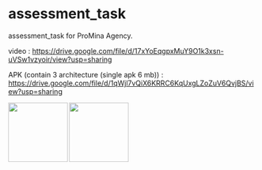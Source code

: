 # assessment_task

assessment_task for ProMina Agency.

video : https://drive.google.com/file/d/17xYoEqgpxMuY9O1k3xsn-uVSw1vzyoir/view?usp=sharing

APK (contain 3 architecture (single apk 6 mb)) : https://drive.google.com/file/d/1qWjl7vQiX6KRRC6KqUxgLZoZuV6QvjBS/view?usp=sharing


<img align="left" width="120" src="https://user-images.githubusercontent.com/88210924/188695719-9fdce548-8172-4315-8a90-f71463b2d294.jpg">
<img align="left" width="120" src="https://user-images.githubusercontent.com/88210924/188695741-1055f0a3-615a-4ddc-8222-38f20eb82396.jpg">

